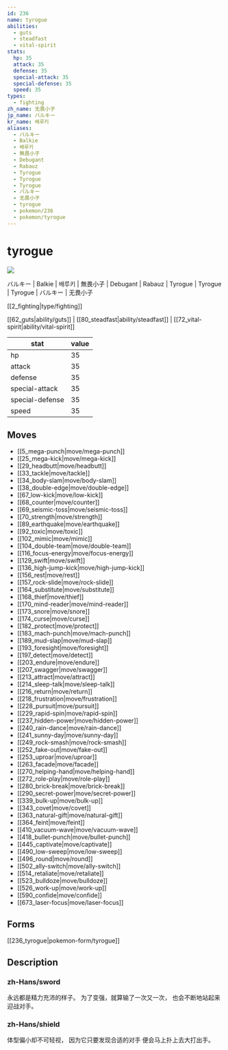 ```yaml
---
id: 236
name: tyrogue
abilities:
  - guts
  - steadfast
  - vital-spirit
stats:
  hp: 35
  attack: 35
  defense: 35
  special-attack: 35
  special-defense: 35
  speed: 35
types:
  - fighting
zh_name: 无畏小子
jp_name: バルキー
kr_name: 배루키
aliases:
  - バルキー
  - Balkie
  - 배루키
  - 無畏小子
  - Debugant
  - Rabauz
  - Tyrogue
  - Tyrogue
  - Tyrogue
  - バルキー
  - 无畏小子
  - tyrogue
  - pokemon/236
  - pokemon/tyrogue
---
```

# tyrogue

![](https://raw.githubusercontent.com/PokeAPI/sprites/master/sprites/pokemon/236.png)

バルキー | Balkie | 배루키 | 無畏小子 | Debugant | Rabauz | Tyrogue | Tyrogue | Tyrogue | バルキー | 无畏小子

[[2_fighting|type/fighting]]

[[62_guts|ability/guts]] | [[80_steadfast|ability/steadfast]] | [[72_vital-spirit|ability/vital-spirit]]

|stat|value|
|---|---|
|hp|35|
|attack|35|
|defense|35|
|special-attack|35|
|special-defense|35|
|speed|35|


## Moves

- [[5_mega-punch|move/mega-punch]]
- [[25_mega-kick|move/mega-kick]]
- [[29_headbutt|move/headbutt]]
- [[33_tackle|move/tackle]]
- [[34_body-slam|move/body-slam]]
- [[38_double-edge|move/double-edge]]
- [[67_low-kick|move/low-kick]]
- [[68_counter|move/counter]]
- [[69_seismic-toss|move/seismic-toss]]
- [[70_strength|move/strength]]
- [[89_earthquake|move/earthquake]]
- [[92_toxic|move/toxic]]
- [[102_mimic|move/mimic]]
- [[104_double-team|move/double-team]]
- [[116_focus-energy|move/focus-energy]]
- [[129_swift|move/swift]]
- [[136_high-jump-kick|move/high-jump-kick]]
- [[156_rest|move/rest]]
- [[157_rock-slide|move/rock-slide]]
- [[164_substitute|move/substitute]]
- [[168_thief|move/thief]]
- [[170_mind-reader|move/mind-reader]]
- [[173_snore|move/snore]]
- [[174_curse|move/curse]]
- [[182_protect|move/protect]]
- [[183_mach-punch|move/mach-punch]]
- [[189_mud-slap|move/mud-slap]]
- [[193_foresight|move/foresight]]
- [[197_detect|move/detect]]
- [[203_endure|move/endure]]
- [[207_swagger|move/swagger]]
- [[213_attract|move/attract]]
- [[214_sleep-talk|move/sleep-talk]]
- [[216_return|move/return]]
- [[218_frustration|move/frustration]]
- [[228_pursuit|move/pursuit]]
- [[229_rapid-spin|move/rapid-spin]]
- [[237_hidden-power|move/hidden-power]]
- [[240_rain-dance|move/rain-dance]]
- [[241_sunny-day|move/sunny-day]]
- [[249_rock-smash|move/rock-smash]]
- [[252_fake-out|move/fake-out]]
- [[253_uproar|move/uproar]]
- [[263_facade|move/facade]]
- [[270_helping-hand|move/helping-hand]]
- [[272_role-play|move/role-play]]
- [[280_brick-break|move/brick-break]]
- [[290_secret-power|move/secret-power]]
- [[339_bulk-up|move/bulk-up]]
- [[343_covet|move/covet]]
- [[363_natural-gift|move/natural-gift]]
- [[364_feint|move/feint]]
- [[410_vacuum-wave|move/vacuum-wave]]
- [[418_bullet-punch|move/bullet-punch]]
- [[445_captivate|move/captivate]]
- [[490_low-sweep|move/low-sweep]]
- [[496_round|move/round]]
- [[502_ally-switch|move/ally-switch]]
- [[514_retaliate|move/retaliate]]
- [[523_bulldoze|move/bulldoze]]
- [[526_work-up|move/work-up]]
- [[590_confide|move/confide]]
- [[673_laser-focus|move/laser-focus]]

## Forms



[[236_tyrogue|pokemon-form/tyrogue]]

## Description

### zh-Hans/sword

永远都是精力充沛的样子。
为了变强，就算输了一次又一次，
也会不断地站起来迎战对手。

### zh-Hans/shield

体型偏小却不可轻视，
因为它只要发现合适的对手
便会马上扑上去大打出手。

